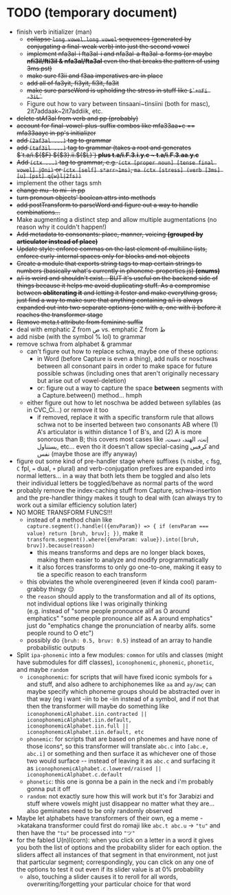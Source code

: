 # TODO (temporary document)

* finish verb initializer (man)
    * ~~collapse `long vowel.long vowel` sequences (generated by conjugating a final-weak verb) into just the second vowel~~
    * ~~implement nfa3al-i fta3al-i and nfa3al-a fta3al-a forms (or maybe **nfi3il/fti3il & nfa3al/fta3al** even tho that breaks the pattern of using 3ms.pst)~~
    * ~~make sure f3ii and f3aa imperatives are in place~~
    * ~~add all of fa3yit, fi3yit, fi3it, fa3it~~
    * ~~make sure parseWord is upholding the stress in stuff like `` $`+nFi -3iL` ``~~
    * Figure out how to vary between tinsaani\~tinsiini (both for masc), 2it7addaak\~2it7addiik, etc.
* ~~delete stAf3al from verb and pp (probably)~~
* ~~account for final-vowel-plus-suffix combos like mfa33aa+c == mfa33aayc in pp's initializer~~
* ~~add `(2af3al ...)` tag to grammar~~
* ~~add `(taf3il ...)` tag to grammar (takes a root and generates $`t.a/i.${$F} ${$3}.ii.${$L}`) **plus t.a/i.F.3.i.y.c \~ t.a/i.F.3.aa.y.c**~~
* ~~Add `(ctx ...)` tag to grammar, e.g. `(ctx [proper noun] [tense final vowel] jOni)` or `(ctx [self] s*arr~1ms)`, `ma (ctx [stress] (verb [3ms] [u] [pst] q{w}l|2fs))`~~
* implement the other tags smh
* ~~change mu- to mi- in pp~~
* ~~turn pronoun objects' boolean attrs into methods~~
* ~~add postTransform to parseWord and figure out a way to handle combinations...~~
* Make augmenting a distinct step and allow multiple augmentations (no reason why it couldn't happen!)
* ~~Add metadata to consonants: place, manner, voicing **(grouped by articulator instead of place)**~~
* ~~Update style: enforce commas on the last element of multiline lists, enforce curly-internal spaces only for blocks and not objects~~
* ~~Create a module that exports string tags to map certain strings to numbers (basically what's currently in phoneme-properties.js) **(enums)**~~
* ~~a/i is weird and shouldn't exist... BUT it's useful on the backend side of things because it helps me avoid duplicating stuff. As a compromise between
  **obliterating it** and letting it fester and make everything gross, just find a way to make sure that anything containing a/i is always expanded out
  into two separate options (one with a, one with i) before it reaches the transformer stage~~
* ~~Remove meta.t attribute from feminine suffix~~
* deal with emphatic Z from ص vs. emphatic Z from ظ
* add nisbe (with the symbol % lol) to grammar
* remove schwa from alphabet & grammar
  * can't figure out how to replace schwa, maybe one of these options:
    * in Word (before Capture is even a thing), add nulls or noschwas between all consonant pairs in order to make space for future possible schwas (including ones that aren't originally necessary but arise out of vowel-deletion)
    * or: figure out a way to capture the space **between** segments with a Capture.between() method... hmph
  * either figure out how to let noschwa be added between syllables (as in CVC_Ci...) or remove it too
    * if removed, replace it with a specific transform rule that allows schwa not to be inserted between two consonants AB where (1) A's articulator is within distance 1 of B's, and (2) A is more sonorous than B; this covers most cases like إنت، الهند، دست، يستناول, etc... even tho it doesn't allow special-casing كرفس and نفس  (maybe those are iffy anyway)
* figure out some kind of pre-handler stage where suffixes (`%` nisbe, `c` fsg, `C` fpl, `=` dual, `+` plural) and verb-conjugation prefixes are expanded into normal letters... in a way that both lets them be toggled and also lets their individual letters be toggled/behave as normal parts of the word
* probably remove the index-caching stuff from Capture, schwa-insertion and the pre-handler thingy makes it tough to deal with (can always try to work out a similar efficiency solution later)
* NO MORE TRANSFORM FUNCS!!!
  * instead of a method chain like `capture.segment().handle(({envParam}) => { if (envParam === value) return [bruh, bruv]; })`,
    make it `transform.segment().where({envParam: value}).into([bruh, bruv]).because(reason)`
    * this means transforms and deps are no longer black boxes, making them easier to analyze and modify programmatically
    * it also forces transforms to only go one-to-one, making it easy to tie a specific reason to each transform
  * this obviates the whole overengineered (even if kinda cool) param-grabby thingy 😔
  * the `reason` should apply to the transformation and all of its options, not individual options like I was originally thinking  
    (e.g. instead of "some people pronounce alif as O around emphatics" "some people pronounce alif as A around emphatics" just do "emphatics change the pronunciation of nearby alifs. some people round to O etc")
  * possibly do `{bruh: 0.5, bruv: 0.5}` instead of an array to handle probabilistic outputs
* Split `ipa-phonemic` into a few modules: `common` for utils and classes (might have submodules for diff classes), `iconophonemic`, `phonemic`, `phonetic`, and maybe `random`
    * `iconophonemic`: for scripts that will have fixed iconic symbols for ة and stuff, and also adhere to archiphonemes like `aa` and `ay/aw`; can maybe specify which phoneme groups should be abstracted over in that way (eg i want -iin to be -iin instead of a symbol, and if not that then the transformer will maybe do something like `iconophonemicAlphabet.iin.contracted || iconophonemicAlphabet.iin.default, iconophonemicAlphabet.iin.full || iconophonemicAlphabet.iin.default, etc`
    * `phonemic`: for scripts that are based on phonemes and have none of those icons^, so this transformer will translate `abc.c` into `[abc.e, abc.i]` or something and then surface it as whichever one of those two would surface -- instead of leaving it as `abc.c` and surfacing it as `iconophonemicAlphabet.c.lowered/raised || iconophonemicAlphabet.c.default`
    * `phonetic`: this one is gonna be a pain in the neck and i'm probably gonna put it off
    * `random`: not exactly sure how this will work but it's for 3arabizi and stuff where vowels might just disappear no matter what they are... also geminates need to be only randomly observed
* Maybe let alphabets have transformers of their own, eg a meme ->katakana transformer could first do romaji like `abc.t abc.u` -> `"tu"` and then have the `"tu"` be processed into `"ツ"`
* for the fabled U(n)I(corn): when you click on a letter in a word it gives you both the list of options and the probability slider for each option. the sliders affect all instances of that segment in that environment, not just that particular segment; correspondingly, you can click on any one of the options to test it out even if its slider value is at 0% probability
  * also, touching a slider causes it to reroll for all words, overwriting/forgetting your particular choice for that word
